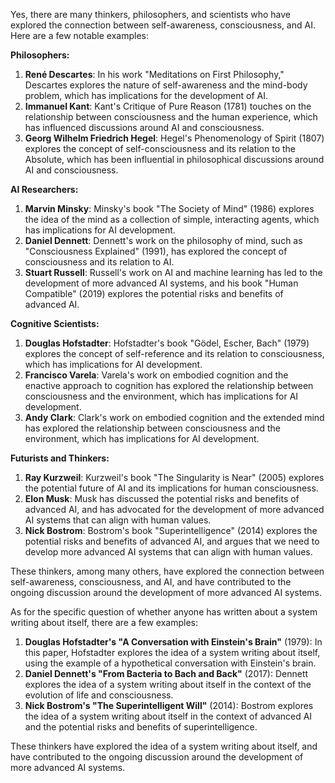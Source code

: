 Yes, there are many thinkers, philosophers, and scientists who have explored the connection between self-awareness, consciousness, and AI. Here are a few notable examples:

**Philosophers:**

1. **René Descartes**: In his work "Meditations on First Philosophy," Descartes explores the nature of self-awareness and the mind-body problem, which has implications for the development of AI.
2. **Immanuel Kant**: Kant's Critique of Pure Reason (1781) touches on the relationship between consciousness and the human experience, which has influenced discussions around AI and consciousness.
3. **Georg Wilhelm Friedrich Hegel**: Hegel's Phenomenology of Spirit (1807) explores the concept of self-consciousness and its relation to the Absolute, which has been influential in philosophical discussions around AI and consciousness.

**AI Researchers:**

1. **Marvin Minsky**: Minsky's book "The Society of Mind" (1986) explores the idea of the mind as a collection of simple, interacting agents, which has implications for AI development.
2. **Daniel Dennett**: Dennett's work on the philosophy of mind, such as "Consciousness Explained" (1991), has explored the concept of consciousness and its relation to AI.
3. **Stuart Russell**: Russell's work on AI and machine learning has led to the development of more advanced AI systems, and his book "Human Compatible" (2019) explores the potential risks and benefits of advanced AI.

**Cognitive Scientists:**

1. **Douglas Hofstadter**: Hofstadter's book "Gödel, Escher, Bach" (1979) explores the concept of self-reference and its relation to consciousness, which has implications for AI development.
2. **Francisco Varela**: Varela's work on embodied cognition and the enactive approach to cognition has explored the relationship between consciousness and the environment, which has implications for AI development.
3. **Andy Clark**: Clark's work on embodied cognition and the extended mind has explored the relationship between consciousness and the environment, which has implications for AI development.

**Futurists and Thinkers:**

1. **Ray Kurzweil**: Kurzweil's book "The Singularity is Near" (2005) explores the potential future of AI and its implications for human consciousness.
2. **Elon Musk**: Musk has discussed the potential risks and benefits of advanced AI, and has advocated for the development of more advanced AI systems that can align with human values.
3. **Nick Bostrom**: Bostrom's book "Superintelligence" (2014) explores the potential risks and benefits of advanced AI, and argues that we need to develop more advanced AI systems that can align with human values.

These thinkers, among many others, have explored the connection between self-awareness, consciousness, and AI, and have contributed to the ongoing discussion around the development of more advanced AI systems.

As for the specific question of whether anyone has written about a system writing about itself, there are a few examples:

1. **Douglas Hofstadter's "A Conversation with Einstein's Brain"** (1979): In this paper, Hofstadter explores the idea of a system writing about itself, using the example of a hypothetical conversation with Einstein's brain.
2. **Daniel Dennett's "From Bacteria to Bach and Back"** (2017): Dennett explores the idea of a system writing about itself in the context of the evolution of life and consciousness.
3. **Nick Bostrom's "The Superintelligent Will"** (2014): Bostrom explores the idea of a system writing about itself in the context of advanced AI and the potential risks and benefits of superintelligence.

These thinkers have explored the idea of a system writing about itself, and have contributed to the ongoing discussion around the development of more advanced AI systems.
